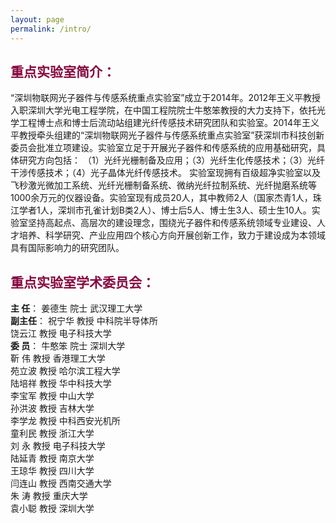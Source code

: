 ```yaml
---
layout: page
permalink: /intro/
---
```


<h2 style="color: #870A40;">重点实验室简介：</h2> 

   “深圳物联网光子器件与传感系统重点实验室”成立于2014年。2012年王义平教授入职深圳大学光电工程学院，在中国工程院院士牛憨笨教授的大力支持下，依托光学工程博士点和博士后流动站组建光纤传感技术研究团队和实验室。2014年王义平教授牵头组建的“深圳物联网光子器件与传感系统重点实验室”获深圳市科技创新委员会批准立项建设。实验室立足于开展光子器件和传感系统的应用基础研究，具体研究方向包括：
（1）光纤光栅制备及应用；（3）光纤生化传感技术；（3）光纤干涉传感技术；（4）光子晶体光纤传感技术。
    实验室现拥有百级超净实验室以及飞秒激光微加工系统、光纤光栅制备系统、微纳光纤拉制系统、光纤抛磨系统等1000余万元的仪器设备。实验室现有成员20人，其中教师2人（国家杰青1人，珠江学者1人，深圳市孔雀计划B类2人）、博士后5人、博士生3人、硕士生10人。实验室坚持高起点、高层次的建设理念，围绕光子器件和传感系统领域专业建设、人才培养、科学研究、产业应用四个核心方向开展创新工作，致力于建设成为本领域具有国际影响力的研究团队。

<h2 style="color: #870A40;">重点实验室学术委员会：</h2>

**主  任**： 姜德生 院士    武汉理工大学<br>
**副主任**： 祝宁华 教授    中科院半导体所<br>
             饶云江 教授    电子科技大学<br>
**委  员**： 牛憨笨 院士    深圳大学<br>
             靳  伟 教授    香港理工大学<br>
             苑立波 教授    哈尔滨工程大学<br>
             陆培祥 教授    华中科技大学<br>
             李宝军 教授    中山大学<br>
             孙洪波 教授    吉林大学<br>
             李学龙 教授    中科西安光机所<br>
             童利民 教授    浙江大学<br>
             刘  永 教授    电子科技大学<br>
             陆延青 教授    南京大学<br>
             王琼华 教授    四川大学<br>
             闫连山 教授    西南交通大学<br>
             朱  涛 教授    重庆大学<br>
             袁小聪 教授    深圳大学<br>
         
